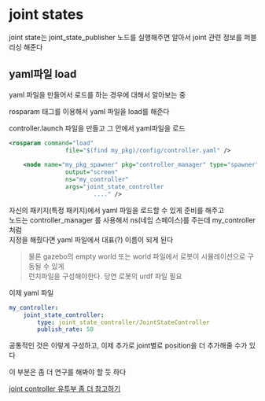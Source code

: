 # joint states 
joint state는 joint_state_publisher 노드를 실행해주면 알아서 joint 관련 정보를 퍼블리싱 해준다   

## yaml파일 load
yaml 파일을 만들어서 로드를 하는 경우에 대해서 알아보는 중

rosparam 태그를 이용해서 yaml 파일을 load를 해준다   

controller.launch 파일을 만들고 그 안에서 yaml파일을 로드
```xml
<rosparam command="load"
                file="$(find my_pkg)/config/controller.yaml" />
        
    <node name="my_pkg_spawner" pkg="controller_manager" type="spawner"
                output="screen"
                ns="my_controller"
                args="joint_state_controller
                        ...." />

```

자신의 패키지(특정 패키지)에서 yaml 파일을 로드할 수 있게 준비를 해주고  
노드는 controller_manager 를 사용해서 ns(네임 스페이스)를 주는데 my_controller 처럼   
지정을 해줬다면  yaml 파일에서 대표(?) 이름이 되게 된다 

> 물론 gazebo의 empty world 또는 world 파일에서 로봇이 시뮬레이션으로 구동될 수 있게  
런치파일을 구성해야한다. 당연 로봇의 urdf 파일 필요


이제 yaml 파일
```yaml
my_controller:
    joint_state_controller:
        type: joint_state_controller/JointStateController
        publish_rate: 50
```

공통적인 것은 이렇게 구성하고, 이제 추가로 joint별로 position을 더 추가해줄 수가 있다 

이 부분은 좀 더 연구를 해봐야 할 듯 하다  


[joint controller 유투부 좀 더 참고하기](https://www.youtube.com/watch?v=K09E-_2M-vQ)
